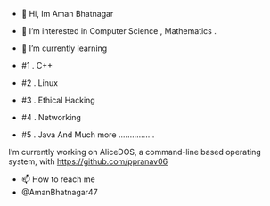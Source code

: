- 👋 Hi, Im Aman Bhatnagar
- 👀 I’m interested in Computer Science , Mathematics .

- 🌱 I’m currently learning 
- #1 . C++

- #2 . Linux 

- #3 . Ethical Hacking 
- #4 . Networking 
- #5 . Java 
And Much more ................

I’m currently working on AliceDOS, a command-line based operating system, with https://github.com/ppranav06
- 📫 How to reach me 
- @AmanBhatnagar47

<!---
AmanBhatnagar12/AmanBhatnagar12 is a ✨ special ✨ repository because its `README.md` (this file) appears on your GitHub profile.
You can click the Preview link to take a look at your changes.
--->
